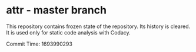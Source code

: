 # attr - master branch

This repository contains frozen state of the repository.
Its history is cleared. It is used only for static code
analysis with Codacy.

Commit Time: 1693990293